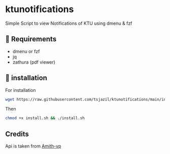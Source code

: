 # ktunotifications
Simple Script to view Notifications of KTU using dmenu & fzf 

📎 Requirements
--
- dmenu or fzf
- jq
- zathura (pdf viewer)

🚀 installation 
--
For installation 
```sh
wget https://raw.githubusercontent.com/tsjazil/ktunotifications/main/install.sh
```
Then 
```sh
chmod +x install.sh && ./install.sh
```
Credits
--
Api is taken from [Amith-vp](https://github.com/amith-vp/ktunotificationapi)
